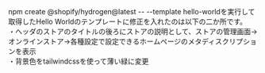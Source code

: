 npm create @shopify/hydrogen@latest -- --template hello-worldを実行して取得したHello Worldのテンプレートに修正を入れたのは以下の二か所です。  
・ヘッダのストアのタイトルの後ろにストアの説明として、ストアの管理画面→オンラインストア→各種設定で設定できるホームページのメタディスクリプションを表示  
・背景色をtailwindcssを使って薄い緑に変更
